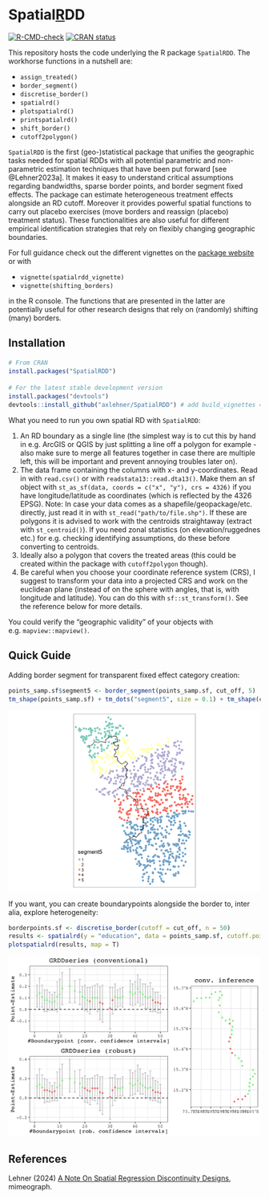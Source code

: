 
<!-- This brief doc/description is only for the github page. README.md is generated from README.Rmd. Please edit the latter file - rmarkdown::render('README.Rmd', output_format = 'github_document', output_file = 'README.md') or devtools::build_readme() -->
<!-- pre-CRAN checks: usethis::use_cran_comments(), devtools::check(remote = T), rhub::check_for_cran() # presubmission in an as_if_cran scenario, usethis::use_version(), update cran comments, FINAL devtools::submit_cran() -->

# Spatial[R]()DD

<!-- badges: start -->
<!-- some dependency does not work, I have 0 error 0 warning [![Travis build status](https://travis-ci.com/axlehner/SpatialRDD.svg?branch=master)](https://travis-ci.com/axlehner/SpatialRDD) -->

[![R-CMD-check](https://github.com/axlehner/SpatialRDD/actions/workflows/R-CMD-check.yaml/badge.svg)](https://github.com/axlehner/SpatialRDD/actions/workflows/R-CMD-check.yaml)
[![CRAN
status](https://www.r-pkg.org/badges/version/SpatialRDD)](https://CRAN.R-project.org/package=SpatialRDD)
<!-- badges: end -->

This repository hosts the code underlying the R package `SpatialRDD`.
The workhorse functions in a nutshell are:

- `assign_treated()`
- `border_segment()`
- `discretise_border()`
- `spatialrd()`
- `plotspatialrd()`
- `printspatialrd()`
- `shift_border()`
- `cutoff2polygon()`

`SpatialRDD` is the first (geo-)statistical package that unifies the
geographic tasks needed for spatial RDDs with all potential parametric
and non-parametric estimation techniques that have been put forward
\[see @Lehner2023a\]. It makes it easy to understand critical
assumptions regarding bandwidths, sparse border points, and border
segment fixed effects. The package can estimate heterogeneous treatment
effects alongside an RD cutoff. Moreover it provides powerful spatial
functions to carry out placebo exercises (move borders and reassign
(placebo) treatment status). These functionalities are also useful for
different empirical identification strategies that rely on flexibly
changing geographic boundaries.

For full guidance check out the different vignettes on the [package
website](https://axlehner.github.io/SpatialRDD/articles/spatialrdd_vignette.html)
or with

- `vignette(spatialrdd_vignette)`
- `vignette(shifting_borders)`

in the R console. The functions that are presented in the latter are
potentially useful for other research designs that rely on (randomly)
shifting (many) borders.

## Installation

``` r
# From CRAN
install.packages("SpatialRDD")

# For the latest stable development version
install.packages("devtools")
devtools::install_github("axlehner/SpatialRDD") # add build_vignettes = TRUE if you want to have access to them via R, otherwise just look at the .Rmd on github in \vignettes 
```

What you need to run you own spatial RD with `SpatialRDD`:

1.  An RD boundary as a single line (the simplest way is to cut this by
    hand in e.g. ArcGIS or QGIS by just splitting a line off a polygon
    for example - also make sure to merge all features together in case
    there are multiple left, this will be important and prevent annoying
    troubles later on).
2.  The data frame containing the columns with x- and y-coordinates.
    Read in with `read.csv()` or with `readstata13::read.dta13()`. Make
    them an sf object with
    `st_as_sf(data, coords = c("x", "y"), crs = 4326)` if you have
    longitude/latitude as coordinates (which is reflected by the 4326
    EPSG). Note: In case your data comes as a shapefile/geopackage/etc.
    directly, just read it in with `st_read("path/to/file.shp")`. If
    these are polygons it is advised to work with the centroids
    straightaway (extract with `st_centroid()`). If you need zonal
    statistics (on elevation/ruggednes etc.) for e.g. checking
    identifying assumptions, do these before converting to centroids.
3.  Ideally also a polygon that covers the treated areas (this could be
    created within the package with `cutoff2polygon` though).
4.  Be careful when you choose your coordinate reference system (CRS), I
    suggest to transform your data into a projected CRS and work on the
    euclidean plane (instead of on the sphere with angles, that is, with
    longitude and latitude). You can do this with `sf::st_transform()`.
    See the reference below for more details.

You could verify the “geographic validity” of your objects with
e.g. `mapview::mapview()`.

## Quick Guide

Adding border segment for transparent fixed effect category creation:

``` r
points_samp.sf$segment5 <- border_segment(points_samp.sf, cut_off, 5)
tm_shape(points_samp.sf) + tm_dots("segment5", size = 0.1) + tm_shape(cut_off) + tm_lines()
```

![](man/figures/README-border_segment-1.png)<!-- -->

If you want, you can create boundarypoints alongside the border to,
inter alia, explore heterogeneity:

``` r
borderpoints.sf <- discretise_border(cutoff = cut_off, n = 50)
results <- spatialrd(y = "education", data = points_samp.sf, cutoff.points = borderpoints.sf, treated = "treated", minobs = 30)
plotspatialrd(results, map = T)
```

![](man/figures/README-grd-1.png)<!-- -->

## References

Lehner (2024) [A Note On Spatial Regression Discontinuity
Designs](https://lehner.xyz/pdf/Lehner_SpatialRDDnote.pdf), mimeograph.
